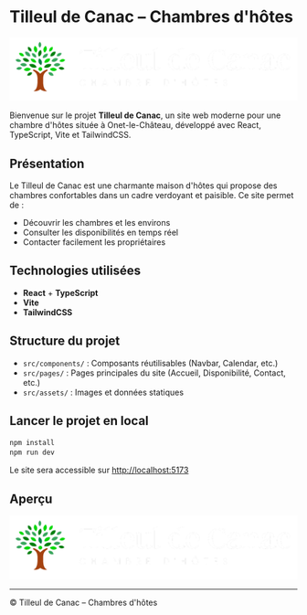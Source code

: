 # Tilleul de Canac – Chambres d'hôtes

![Tilleul de Canac](src/assets/images/tilleul-de-canac-color-white.png)

Bienvenue sur le projet **Tilleul de Canac**, un site web moderne pour une chambre d'hôtes située à Onet-le-Château, développé avec React, TypeScript, Vite et TailwindCSS.

## Présentation

Le Tilleul de Canac est une charmante maison d'hôtes qui propose des chambres confortables dans un cadre verdoyant et paisible. Ce site permet de :
- Découvrir les chambres et les environs
- Consulter les disponibilités en temps réel
- Contacter facilement les propriétaires

## Technologies utilisées
- **React** + **TypeScript**
- **Vite**
- **TailwindCSS**

## Structure du projet
- `src/components/` : Composants réutilisables (Navbar, Calendar, etc.)
- `src/pages/` : Pages principales du site (Accueil, Disponibilité, Contact, etc.)
- `src/assets/` : Images et données statiques

## Lancer le projet en local
```bash
npm install
npm run dev
```

Le site sera accessible sur [http://localhost:5173](http://localhost:5173)

## Aperçu

![Aperçu du site](src/assets/images/tilleul-de-canac-color-white.png)

---

© Tilleul de Canac – Chambres d'hôtes
